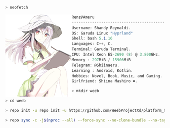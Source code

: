 ```zsh
> neofetch
```

<img align="left" src="test.png" width="210px"/> 

```csharp
Renz@Ameru
---------------------------------------------------
Username: Shandy Reynaldi.
OS: Garuda Linux "Hyprland"
Shell: bash 5.1.16
Languages: C++, C.
Terminal: Garuda Terminal.
CPU: Intel Xeon E5-2690 (8) @ 3.800GHz.
Memory : 297MiB / 15906MiB
Telegram: @Shiinaeru.
Learning : Android, Kotlin.
Hobbies: Novel, Book, Music, and Gaming.
Girlfriend: Shiina Mashiro ❤️.

```

```zsh
> mkdir weeb
```

```zsh
> cd weeb
```

```zsh
> repo init -u repo init -u https://github.com/WeebProjectXd/platform_manifest -b sushi

```
```zsh
> repo sync -c -j$(nproc --all) --force-sync --no-clone-bundle --no-tags

```

